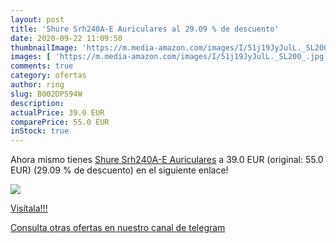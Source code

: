 ```yaml
---
layout: post
title: 'Shure Srh240A-E Auriculares al 29.09 % de descuento'
date: 2020-09-22 11:09:50
thumbnailImage: 'https://m.media-amazon.com/images/I/51j19JyJulL._SL200_.jpg'
images: [ 'https://m.media-amazon.com/images/I/51j19JyJulL._SL200_.jpg' ]
comments: true
category: ofertas
author: ring
slug: B002DP594W
description:
actualPrice: 39.0 EUR
comparePrice: 55.0 EUR
inStock: true
---
```


Ahora mismo tienes [Shure Srh240A-E Auriculares](https://www.amazon.com/dp/B002DP594W/?tag=redken08-20) a 39.0 EUR (original: 55.0 EUR) (29.09 %  de descuento) en el siguiente enlace!

[![](https://m.media-amazon.com/images/I/51j19JyJulL._SL200_.jpg)](https://www.amazon.com/dp/B002DP594W/?tag=redken08-20)

[Visítala!!!](https://www.amazon.com/dp/B002DP594W/?tag=redken08-20)

[Consulta otras ofertas en nuestro canal de telegram](https://t.me/s/ofertas25)
